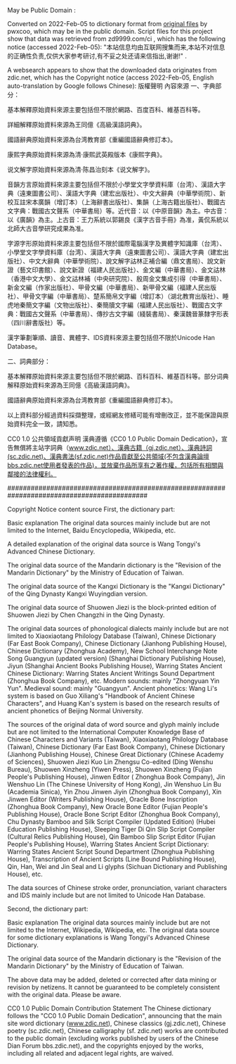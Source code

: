 May be Public Domain : 

Converted on 2022-Feb-05 to dictionary format from <a href=https://github.com/pwxcoo/chinese-xinhua>original files</a> by pwxcoo, which may be in the public domain. Script files for this project show that data was retrieved from zd9999.com/ci , which has the following notice (accessed 2022-Feb-05): "本站信息均由互联网搜集而来,本站不对信息的正确性负责,仅供大家参考研讨,有不妥之处还请来信指出,谢谢!" . 

A websearch appears to show that the downloaded data originates from zdic.net, which has the Copyright notice (access 2022-Feb-05, English auto-translation by Google follows Chinese): 版權聲明
內容來源
一、字典部分：

基本解釋原始資料來源主要包括但不限於網路、百度百科、維基百科等。

詳細解釋原始資料來源為王同億《高級漢語詞典》。

國語辭典原始資料來源為台湾教育部《重編國語辭典修訂本》。

康熙字典原始資料來源為清·康熙武英殿版本《康熙字典》。

说文解字原始資料來源為清·陈昌治刻本《说文解字》。

音韻方言原始資料來源主要包括但不限於小學堂文字學資料庫（台湾）、漢語大字典（遠東圖書公司）、漢語大字典（建宏出版社）、中文大辭典（中華學術院）、新校互註宋本廣韻（增訂本）（上海辭書出版社）、集韻（上海古籍出版社）、戰國古文字典：戰國古文聲系（中華書局）等。近代音：以《中原音韻》為主。中古音：以《廣韻》為主。上古音：王力系統以郭錫良《漢字古音手冊》為准，黃侃系統以北師大古音學研究成果為准。

字源字形原始資料來源主要包括但不限於國際電腦漢字及異體字知識庫（台湾）、小學堂文字學資料庫（台湾）、漢語大字典（遠東圖書公司）、漢語大字典（建宏出版社）、中文大辭典（中華學術院）、說文解字詁林正補合編（鼎文書局）、說文新證（藝文印書館）、說文新證（福建人民出版社）、金文編（中華書局）、金文詁林（香港中文大學）、金文詁林補（中央研究院）、殷周金文集成引得（中華書局）、新金文編（作家出版社）、甲骨文編（中華書局）、新甲骨文編（福建人民出版社）、甲骨文字編（中華書局）、楚系簡帛文字編（增訂本）（湖北教育出版社）、睡虎地秦簡文字編（文物出版社）、秦簡牘文字編（福建人民出版社）、戰國古文字典：戰國古文聲系（中華書局）、傳抄古文字編（綫裝書局）、秦漢魏晉篆隸字形表（四川辭書版社）等。

漢字筆劃筆順、讀音、異體字、IDS資料來源主要包括但不限於Unicode Han Database。

二、詞典部分：

基本解釋原始資料來源主要包括但不限於網路、百科百科、維基百科等。部分词典解释原始資料來源為王同億《高級漢語詞典》。

國語辭典原始資料來源為台湾教育部《重編國語辭典修訂本》。

以上資料部分經過資料採擷整理，或經網友修繕可能有增刪改正，並不能保證與原始資料完全一致，請知悉。

CC0 1.0 公共領域貢獻声明
漢典遵循《CC0 1.0 Public Domain Dedication》，宣告無償將主站字詞典（www.zdic.net）、漢典古籍（gj.zdic.net）、漢典詩詞(sc.zdic.net)、漢典書法(sf.zdic.net)作品貢獻至公共領域(不包含漢典論壇bbs.zdic.net使用者發表的作品)，並放棄作品所享有之著作權，包括所有相關與鄰接的法律權利。

############################################################################################

Copyright Notice
content source
First, the dictionary part:

Basic explanation The original data sources mainly include but are not limited to the Internet, Baidu Encyclopedia, Wikipedia, etc.

A detailed explanation of the original data source is Wang Tongyi's Advanced Chinese Dictionary.

The original data source of the Mandarin dictionary is the "Revision of the Mandarin Dictionary" by the Ministry of Education of Taiwan.

The original data source of the Kangxi Dictionary is the "Kangxi Dictionary" of the Qing Dynasty Kangxi Wuyingdian version.

The original data source of Shuowen Jiezi is the block-printed edition of Shuowen Jiezi by Chen Changzhi in the Qing Dynasty.

The original data sources of phonological dialects mainly include but are not limited to Xiaoxiaotang Philology Database (Taiwan), Chinese Dictionary (Far East Book Company), Chinese Dictionary (Jianhong Publishing House), Chinese Dictionary (Zhonghua Academy), New School Interchange Note Song Guangyun (updated version) (Shanghai Dictionary Publishing House), Jiyun (Shanghai Ancient Books Publishing House), Warring States Ancient Chinese Dictionary: Warring States Ancient Writings Sound Department (Zhonghua Book Company), etc. Modern sounds: mainly "Zhongyuan Yin Yun". Medieval sound: mainly "Guangyun". Ancient phonetics: Wang Li's system is based on Guo Xiliang's "Handbook of Ancient Chinese Characters", and Huang Kan's system is based on the research results of ancient phonetics of Beijing Normal University.

The sources of the original data of word source and glyph mainly include but are not limited to the International Computer Knowledge Base of Chinese Characters and Variants (Taiwan), Xiaoxiaotang Philology Database (Taiwan), Chinese Dictionary (Far East Book Company), Chinese Dictionary (Jianhong Publishing House), Chinese Great Dictionary (Chinese Academy of Sciences), Shuowen Jiezi Kuo Lin Zhengsu Co-edited (Ding Wenshu Bureau), Shuowen Xinzheng (Yiwen Press), Shuowen Xinzheng (Fujian People's Publishing House), Jinwen Editor ( Zhonghua Book Company), Jin Wenshuo Lin (The Chinese University of Hong Kong), Jin Wenshuo Lin Bu (Academia Sinica), Yin Zhou Jinwen Jiyin (Zhonghua Book Company), Xin Jinwen Editor (Writers Publishing House), Oracle Bone Inscription (Zhonghua Book Company), New Oracle Bone Editor (Fujian People's Publishing House), Oracle Bone Script Editor (Zhonghua Book Company), Chu Dynasty Bamboo and Silk Script Compiler (Updated Edition) (Hubei Education Publishing House), Sleeping Tiger Di Qin Slip Script Compiler (Cultural Relics Publishing House), Qin Bamboo Slip Script Editor (Fujian People's Publishing House), Warring States Ancient Script Dictionary: Warring States Ancient Script Sound Department (Zhonghua Publishing House), Transcription of Ancient Scripts (Line Bound Publishing House), Qin, Han, Wei and Jin Seal and Li glyphs (Sichuan Dictionary and Publishing House), etc.

The data sources of Chinese stroke order, pronunciation, variant characters and IDS mainly include but are not limited to Unicode Han Database.

Second, the dictionary part:

Basic explanation The original data sources mainly include but are not limited to the Internet, Wikipedia, Wikipedia, etc. The original data source for some dictionary explanations is Wang Tongyi's Advanced Chinese Dictionary.

The original data source of the Mandarin dictionary is the "Revision of the Mandarin Dictionary" by the Ministry of Education of Taiwan.

The above data may be added, deleted or corrected after data mining or revision by netizens. It cannot be guaranteed to be completely consistent with the original data. Please be aware.

CC0 1.0 Public Domain Contribution Statement
The Chinese dictionary follows the "CC0 1.0 Public Domain Dedication", announcing that the main site word dictionary (www.zdic.net), Chinese classics (gj.zdic.net), Chinese poetry (sc.zdic.net), Chinese calligraphy (sf. zdic.net) works are contributed to the public domain (excluding works published by users of the Chinese Dian Forum bbs.zdic.net), and the copyrights enjoyed by the works, including all related and adjacent legal rights, are waived.



